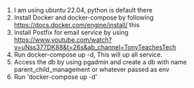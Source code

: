1. I am using ubuntu 22.04, python is default there
2. Install Docker and docker-compose by following https://docs.docker.com/engine/install/ this
3. Install Postfix for email service by using https://www.youtube.com/watch?v=uNss377DK88&t=26s&ab_channel=TonyTeachesTech
4. Run docker-compose up -d, This will up all service.
5. Access the db by using pgadmin and create a db with name parent_child_management or whatever passed as env
6. Run 'docker-compose up -d'
